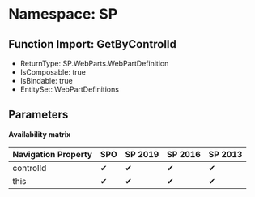 # Namespace: SP

## Function Import: GetByControlId

- ReturnType: SP.WebParts.WebPartDefinition
- IsComposable: true
- IsBindable: true
- EntitySet: WebPartDefinitions

## Parameters

**Availability matrix**

Navigation Property | SPO | SP 2019 | SP 2016 | SP 2013
----------|-----|---------|---------|--------
controlId | ✔ | ✔ | ✔ | ✔
this | ✔ | ✔ | ✔ | ✔

